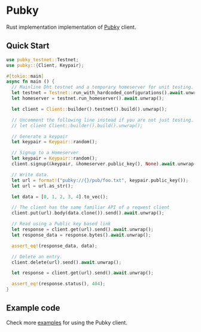 # Pubky

Rust implementation implementation of [Pubky](https://github.com/pubky/pubky-core) client.

## Quick Start

```rust
use pubky_testnet::Testnet;
use pubky::{Client, Keypair};

#[tokio::main]
async fn main () {
  // Mainline Dht testnet and a temporary homeserver for unit testing.
  let testnet = Testnet::run_with_hardcoded_configurations().await.unwrap();
  let homeserver = testnet.run_homeserver().await.unwrap();

  let client = Client::builder().testnet().build().unwrap();

  // Uncomment the following line instead if you are not just testing.
  // let client Client::builder().build().unwrap();

  // Generate a keypair
  let keypair = Keypair::random();

  // Signup to a Homeserver
  let keypair = Keypair::random();
  client.signup(&keypair, &homeserver.public_key(), None).await.unwrap();

  // Write data.
  let url = format!("pubky://{}/pub/foo.txt", keypair.public_key());
  let url = url.as_str();

  let data = [0, 1, 2, 3, 4].to_vec();

  // The client has the same familiar API of a reqwest client
  client.put(url).body(data.clone()).send().await.unwrap();

  // Read using a Public key based link
  let response = client.get(url).send().await.unwrap();
  let response_data = response.bytes().await.unwrap();

  assert_eq!(response_data, data);

  // Delete an entry.
  client.delete(url).send().await.unwrap();

  let response = client.get(url).send().await.unwrap();

  assert_eq!(response.status(), 404);
}
```

## Example code

Check more [examples](https://github.com/pubky/pubky-core/tree/main/examples) for using the Pubky client.
